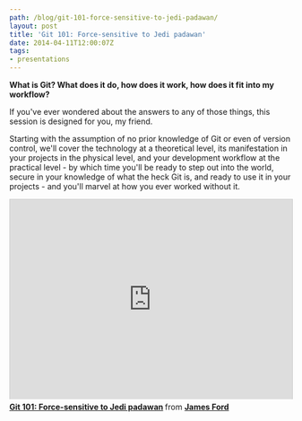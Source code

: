 ```yaml
---
path: /blog/git-101-force-sensitive-to-jedi-padawan/
layout: post
title: 'Git 101: Force-sensitive to Jedi padawan'
date: 2014-04-11T12:00:07Z
tags:
- presentations
---
```


**What is Git? What does it do, how does it work, how does it fit into my workflow?**

If you've ever wondered about the answers to any of those things, this session is designed for you, my friend.

Starting with the assumption of no prior knowledge of Git or even of version control, we'll cover the technology at a theoretical level, its manifestation in your projects in the physical level, and your development workflow at the practical level - by which time you'll be ready to step out into the world, secure in your knowledge of what the heck Git is, and ready to use it in your projects - and you'll marvel at how you ever worked without it.

<iframe style="border: 1px solid #CCC; border-width: 1px 1px 0; margin-bottom: 5px; max-width: 100%; width:100%" src="https://www.slideshare.net/slideshow/embed_code/33414475" width="427" height="356" frameborder="0" marginwidth="0" marginheight="0" scrolling="no" allowfullscreen="allowfullscreen"> </iframe>
<div style="margin-bottom: 5px;"><strong> <a title="Git 101: Force-sensitive to Jedi padawan" href="https://www.slideshare.net/psyked/git-101-forcesensitive-to-jedi-padawan" target="_blank">Git 101: Force-sensitive to Jedi padawan</a> </strong> from <strong><a href="https://www.slideshare.net/psyked" target="_blank">James Ford</a></strong></div>